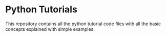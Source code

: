 # Python Tutorials
This repository contains all the python tutorial code files with all the basic concepts explained with simple examples.
